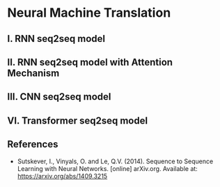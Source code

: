 # Neural Machine Translation

## I. RNN seq2seq model

## II. RNN seq2seq model with Attention Mechanism

## III. CNN seq2seq model

## VI. Transformer seq2seq model

## References
- Sutskever, I., Vinyals, O. and Le, Q.V. (2014). Sequence to Sequence Learning with Neural Networks. [online] arXiv.org. Available at: https://arxiv.org/abs/1409.3215

